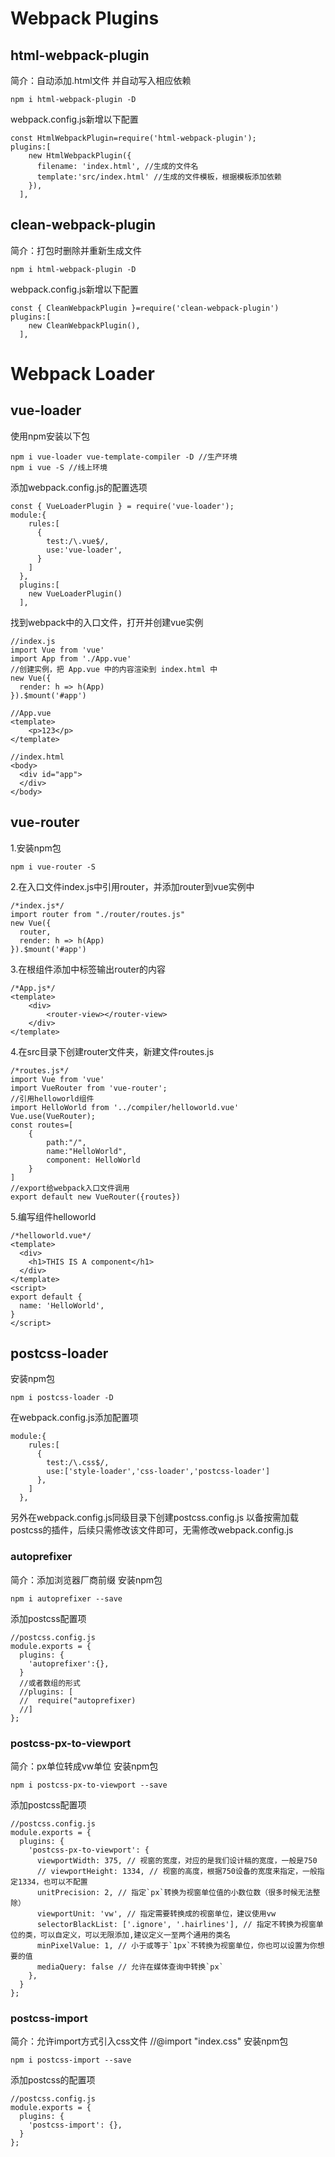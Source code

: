 # Webpack Plugins


## html-webpack-plugin
简介：自动添加.html文件 并自动写入相应依赖

```
npm i html-webpack-plugin -D
```

webpack.config.js新增以下配置

```
const HtmlWebpackPlugin=require('html-webpack-plugin');
plugins:[
    new HtmlWebpackPlugin({
      filename: 'index.html', //生成的文件名
      template:'src/index.html' //生成的文件模板，根据模板添加依赖
    }),
  ],
```

## clean-webpack-plugin

简介：打包时删除并重新生成文件

```
npm i html-webpack-plugin -D
```

webpack.config.js新增以下配置

```
const { CleanWebpackPlugin }=require('clean-webpack-plugin')
plugins:[   
    new CleanWebpackPlugin(),
  ],
```

# Webpack Loader

## vue-loader
使用npm安装以下包
```
npm i vue-loader vue-template-compiler -D //生产环境
npm i vue -S //线上环境
```
添加webpack.config.js的配置选项
```
const { VueLoaderPlugin } = require('vue-loader');
module:{
    rules:[
      {
        test:/\.vue$/,
        use:'vue-loader',
      }
    ]
  },
  plugins:[
    new VueLoaderPlugin()
  ],
```
找到webpack中的入口文件，打开并创建vue实例
```
//index.js
import Vue from 'vue'
import App from './App.vue'  
//创建实例，把 App.vue 中的内容渲染到 index.html 中
new Vue({
  render: h => h(App)
}).$mount('#app')
```

```
//App.vue
<template>
    <p>123</p>
</template>

//index.html
<body>
  <div id="app">
  </div>
</body>
```

## vue-router

1.安装npm包

```
npm i vue-router -S
```

2.在入口文件index.js中引用router，并添加router到vue实例中

```
/*index.js*/
import router from "./router/routes.js"
new Vue({
  router,
  render: h => h(App)
}).$mount('#app')
```

3.在根组件添加中<router-view>标签输出router的内容

```
/*App.js*/
<template>
    <div>
        <router-view></router-view>
    </div>
</template>
```

4.在src目录下创建router文件夹，新建文件routes.js

```
/*routes.js*/
import Vue from 'vue'
import VueRouter from 'vue-router';
//引用helloworld组件
import HelloWorld from '../compiler/helloworld.vue'
Vue.use(VueRouter);
const routes=[
    {
        path:"/",
        name:"HelloWorld",
        component: HelloWorld
    }
]
//export给webpack入口文件调用
export default new VueRouter({routes})
```

5.编写组件helloworld

```
/*helloworld.vue*/
<template>
  <div>
    <h1>THIS IS A component</h1>
  </div>
</template>
<script>
export default {
  name: 'HelloWorld',
}
</script>
```


## postcss-loader

安装npm包

```
npm i postcss-loader -D
```

在webpack.config.js添加配置项

```
module:{
    rules:[
      {
        test:/\.css$/,
        use:['style-loader','css-loader','postcss-loader']
      },
    ]
  },
```
另外在webpack.config.js同级目录下创建postcss.config.js
以备按需加载postcss的插件，后续只需修改该文件即可，无需修改webpack.config.js

### autoprefixer

简介：添加浏览器厂商前缀
安装npm包

```
npm i autoprefixer --save
```

添加postcss配置项

```
//postcss.config.js
module.exports = {
  plugins: {
    'autoprefixer':{},   
  }
  //或者数组的形式
  //plugins: [
  //  require("autoprefixer)   
  //]
};
```

### postcss-px-to-viewport

简介：px单位转成vw单位
安装npm包

```
npm i postcss-px-to-viewport --save
```

添加postcss配置项

```
//postcss.config.js
module.exports = {
  plugins: {
    'postcss-px-to-viewport': {
      viewportWidth: 375, // 视窗的宽度，对应的是我们设计稿的宽度，一般是750
      // viewportHeight: 1334, // 视窗的高度，根据750设备的宽度来指定，一般指定1334，也可以不配置
      unitPrecision: 2, // 指定`px`转换为视窗单位值的小数位数（很多时候无法整除）
      viewportUnit: 'vw', // 指定需要转换成的视窗单位，建议使用vw
      selectorBlackList: ['.ignore', '.hairlines'], // 指定不转换为视窗单位的类，可以自定义，可以无限添加,建议定义一至两个通用的类名
      minPixelValue: 1, // 小于或等于`1px`不转换为视窗单位，你也可以设置为你想要的值
      mediaQuery: false // 允许在媒体查询中转换`px`
    },
  }
};
```

### postcss-import

简介：允许import方式引入css文件 //@import "index.css" 
安装npm包

```
npm i postcss-import --save
```

添加postcss的配置项

```
//postcss.config.js
module.exports = {
  plugins: {
    'postcss-import': {},
  }
};
```

